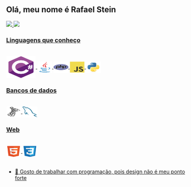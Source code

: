 ## Olá, meu nome é Rafael Stein

<div>
  <a href="https://github.com/Rafael-Stein">
  <img height="180em" src="https://github-readme-stats.vercel.app/api?username=rafael-stein&show_icons=true&theme=dracula&include_all_commits=true&count_private=true"/>
  <img height="180em" src="https://github-readme-stats.vercel.app/api/top-langs/?username=rafael-stein&layout=compact&langs_count=16&theme=dracula"/>
</div>

### Linguagens que conheço
<div>
  <br>
  <img align="center" alt="Rafael-Stein-C#" height="60" width="80" src="https://raw.githubusercontent.com/devicons/devicon/master/icons/csharp/csharp-original.svg">
  <img align="center" alt="Rafael-Stein-Java" height="30" width="40" src="https://raw.githubusercontent.com/devicons/devicon/master/icons/java/java-original.svg">
  <img align="center" alt="Rafael-Stein-PHP" height="30" width="40" src="https://raw.githubusercontent.com/devicons/devicon/master/icons/php/php-original.svg">
  <img align="center" alt="Rafael-Stein-Javascript" height="30" width="40" src="https://raw.githubusercontent.com/devicons/devicon/master/icons/javascript/javascript-original.svg">
  <img align="center" alt="Rafael-Stein-Python" height="30" width="40" src="https://raw.githubusercontent.com/devicons/devicon/master/icons/python/python-original.svg">
</div>

### Bancos de dados
<div>
  <br>
  <img align="center" alt="Rafael-Stein-MicrosoftSQL" height="30" width="40" src="https://raw.githubusercontent.com/devicons/devicon/master/icons/microsoftsqlserver/microsoftsqlserver-plain.svg">
  <img align="center" alt="Rafael-Stein-MySQL" height="30" width="40" src="https://raw.githubusercontent.com/devicons/devicon/master/icons/mysql/mysql-original.svg">
  <br>
</div>

### Web
<div>
  <br>
  <img align="center" alt="Rafael-Stein-HTML" height="30" width="40" src="https://raw.githubusercontent.com/devicons/devicon/master/icons/html5/html5-original.svg">
  <img align="center" alt="Rafael-Stein-CSS" height="30" width="40" src="https://raw.githubusercontent.com/devicons/devicon/master/icons/css3/css3-original.svg">
</div>

<br>

- 🔭 Gosto de trabalhar com programação, pois design não é meu ponto forte
